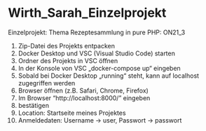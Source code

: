 # Wirth_Sarah_Einzelprojekt
Einzelprojekt: Thema Rezeptesammlung in pure PHP: ON21_3

1.	Zip-Datei des Projekts entpacken 
2.	Docker Desktop und VSC (Visual Studio Code) starten 
3.	Ordner des Projekts in VSC öffnen 
4.	In der Konsole von VSC „docker-compose up“ eingeben
5.	Sobald bei Docker Desktop „running“ steht, kann auf localhost zugegriffen werden
6.	Browser öffnen (z.B. Safari, Chrome, Firefox)
7.	Im Browser “http://localhost:8000/” eingeben
8.	bestätigen 
9.	Location: Startseite meines Projektes
10.	 Anmeldedaten: Username -> user, Passwort -> passwort
